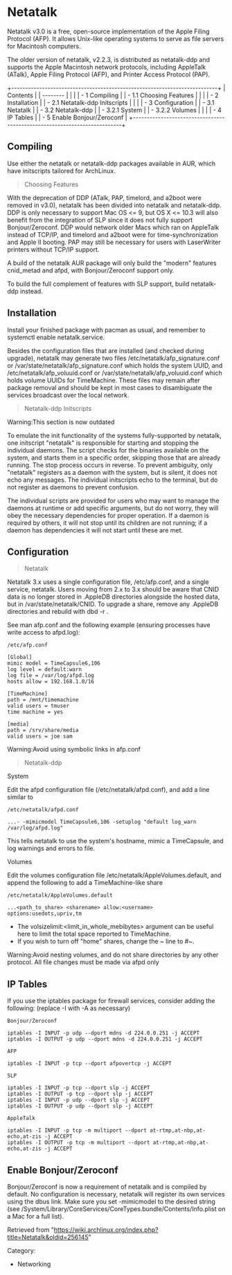 Netatalk
========

Netatalk v3.0 is a free, open-source implementation of the Apple Filing
Protocol (AFP). It allows Unix-like operating systems to serve as file
servers for Macintosh computers.

The older version of netatalk, v2.2.3, is distributed as netatalk-ddp
and supports the Apple Macintosh network protocols, including AppleTalk
(ATalk), Apple Filing Protocol (AFP), and Printer Access Protocol (PAP).

+--------------------------------------------------------------------------+
| Contents                                                                 |
| --------                                                                 |
|                                                                          |
| -   1 Compiling                                                          |
|     -   1.1 Choosing Features                                            |
|                                                                          |
| -   2 Installation                                                       |
|     -   2.1 Netatalk-ddp Initscripts                                     |
|                                                                          |
| -   3 Configuration                                                      |
|     -   3.1 Netatalk                                                     |
|     -   3.2 Netatalk-ddp                                                 |
|         -   3.2.1 System                                                 |
|         -   3.2.2 Volumes                                                |
|                                                                          |
| -   4 IP Tables                                                          |
| -   5 Enable Bonjour/Zeroconf                                            |
+--------------------------------------------------------------------------+

Compiling
---------

Use either the netatalk or netatalk-ddp packages available in AUR, which
have initscripts tailored for ArchLinux.

> Choosing Features

With the deprecation of DDP (ATalk, PAP, timelord, and a2boot were
removed in v3.0), netatalk has been divided into netatalk and
netatalk-ddp. DDP is only necessary to support Mac OS <= 9, but OS X <=
10.3 will also benefit from the integration of SLP since it does not
fully support Bonjour/Zeroconf. DDP would network older Macs which ran
on AppleTalk instead of TCP/IP, and timelord and a2boot were for
time-synchronization and Apple II booting. PAP may still be necessary
for users with LaserWriter printers without TCP/IP support.

A build of the netatalk AUR package will only build the "modern"
features cnid_metad and afpd, with Bonjour/Zeroconf support only.

To build the full complement of features with SLP support, build
netatalk-ddp instead.

Installation
------------

Install your finished package with pacman as usual, and remember to
systemctl enable netatalk.service.

Besides the configuration files that are installed (and checked during
upgrade), netatalk may generate two files
/etc/netatalk/afp_signature.conf or
/var/state/netatalk/afp_signature.conf which holds the system UUID, and
/etc/netatalk/afp_voluuid.conf or /var/state/netatalk/afp_voluuid.conf
which holds volume UUIDs for TimeMachine. These files may remain after
package removal and should be kept in most cases to disambiguate the
services broadcast over the local network.

> Netatalk-ddp Initscripts

Warning:This section is now outdated

To emulate the init functionality of the systems fully-supported by
netatalk, one initscript "netatalk" is responsible for starting and
stopping the individual daemons. The script checks for the binaries
available on the system, and starts them in a specific order, skipping
those that are already running. The stop process occurs in reverse. To
prevent ambiguity, only "netatalk" registers as a daemon with the
system, but is silent, it does not echo any messages. The individual
initscripts echo to the terminal, but do not register as daemons to
prevent confusion.

The individual scripts are provided for users who may want to manage the
daemons at runtime or add specific arguments, but do not worry, they
will obey the necessary dependencies for proper operation. If a daemon
is required by others, it will not stop until its children are not
running; if a daemon has dependencies it will not start until these are
met.

Configuration
-------------

> Netatalk

Netatalk 3.x uses a single configuration file, /etc/afp.conf, and a
single service, netatalk. Users moving from 2.x to 3.x should be aware
that CNID data is no longer stored in .AppleDB directories alongside the
hosted data, but in /var/state/netatalk/CNID. To upgrade a share, remove
any .AppleDB directories and rebuild with dbd -r <path>.

See man afp.conf and the following example (ensuring processes have
write access to afpd.log):

    /etc/afp.conf

    [Global]
    mimic model = TimeCapsule6,106
    log level = default:warn
    log file = /var/log/afpd.log
    hosts allow = 192.168.1.0/16

    [TimeMachine]
    path = /mnt/timemachine
    valid users = tmuser
    time machine = yes

    [media]
    path = /srv/share/media
    valid users = joe sam

Warning:Avoid using symbolic links in afp.conf

> Netatalk-ddp

System

Edit the afpd configuration file (/etc/netatalk/afpd.conf), and add a
line similar to

    /etc/netatalk/afpd.conf

    ...- -mimicmodel TimeCapsule6,106 -setuplog "default log_warn /var/log/afpd.log"

This tells netatalk to use the system's hostname, mimic a TimeCapsule,
and log warnings and errors to file.

Volumes

Edit the volumes configuration file /etc/netatalk/AppleVolumes.default,
and append the following to add a TimeMachine-like share

    /etc/netatalk/AppleVolumes.default

    ...<path_to_share> <sharename> allow:<username> options:usedots,upriv,tm

-   The volsizelimit:<limit_in_whole_mebibytes> argument can be useful
    here to limit the total space reported to TimeMachine.
-   If you wish to turn off "home" shares, change the ~ line to #~.

Warning:Avoid nesting volumes, and do not share directories by any other
protocol. All file changes must be made via afpd only

IP Tables
---------

If you use the iptables package for firewall services, consider adding
the following: (replace -I with -A as necessary)

    Bonjour/Zeroconf

    iptables -I INPUT -p udp --dport mdns -d 224.0.0.251 -j ACCEPT
    iptables -I OUTPUT -p udp --dport mdns -d 224.0.0.251 -j ACCEPT

    AFP

    iptables -I INPUT -p tcp --dport afpovertcp -j ACCEPT

    SLP

    iptables -I INPUT -p tcp --dport slp -j ACCEPT
    iptables -I OUTPUT -p tcp --dport slp -j ACCEPT
    iptables -I INPUT -p udp --dport slp -j ACCEPT
    iptables -I OUTPUT -p udp --dport slp -j ACCEPT

    AppleTalk

    iptables -I INPUT -p tcp -m multiport --dport at-rtmp,at-nbp,at-echo,at-zis -j ACCEPT
    iptables -I OUTPUT -p tcp -m multiport --dport at-rtmp,at-nbp,at-echo,at-zis -j ACCEPT

Enable Bonjour/Zeroconf
-----------------------

Bonjour/Zeroconf is now a requirement of netatalk and is compiled by
default. No configuration is necessary, netatalk will register its own
services using the dbus link. Make sure you set -mimicmodel to the
desired string (see
/System/Library/CoreServices/CoreTypes.bundle/Contents/Info.plist on a
Mac for a full list).

Retrieved from
"https://wiki.archlinux.org/index.php?title=Netatalk&oldid=256145"

Category:

-   Networking
